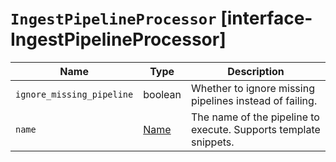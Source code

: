 # `IngestPipelineProcessor` [interface-IngestPipelineProcessor]

| Name | Type | Description |
| - | - | - |
| `ignore_missing_pipeline` | boolean | Whether to ignore missing pipelines instead of failing. |
| `name` | [Name](./Name.md) | The name of the pipeline to execute. Supports template snippets. |
